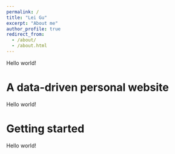 ```yaml
---
permalink: /
title: "Lei Gu"
excerpt: "About me"
author_profile: true
redirect_from: 
  - /about/
  - /about.html
---
```


Hello world!

A data-driven personal website
======
Hello world!

Getting started
======
Hello world!
